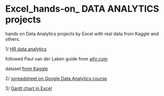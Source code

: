 # Excel_hands-on_ DATA ANALYTICS projects
hands on Data Analytics projects by Excel with real data from Kaggle and others.

1/ [HR data analytics](https://github.com/vanthachvn80/Excel_hands-on_projects/tree/main/HR%20Data%20Analysis%20in%20Excel_project)

followed Paul van der Laken guide  from [aihr.com](https://www.aihr.com/blog/hr-data-analysis-excel/)

dataset:[from Kaggle](https://www.kaggle.com/datasets/pavansubhasht/ibm-hr-analytics-attrition-dataset)

2/ [spreadsheet on Google Data Analytics course](https://github.com/vanthachvn80/Excel_hands-on_projects/tree/main/Spreadsheets%20-%20Google%20Data%20Analytics)

3/ [Gantt chart in Excel](https://github.com/vanthachvn80/Excel_hands-on_projects/blob/main/Gantt%20chart%20in%20Excel.xlsx)
